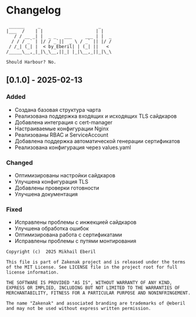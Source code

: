 # Changelog
```ascii
 ______     _                      _    
|___  /    | |                    | |   
   / / __ _| |  _ _   ___     ___ | |  _
  / / / _` | |/ / _`||  _ \ / _` || |/ /
 / /_| (_| |  < by_Eberil| | (_| ||   < 
/_____\__,_|_|\_\__,||_| |_|\__,_||_|\_\

Should Harbour?	No.
```
## [0.1.0] -  2025-02-13

### Added
- Создана базовая структура чарта
- Реализована поддержка входящих и исходящих TLS сайдкаров
- Добавлена интеграция с cert-manager
- Настраиваемые конфигурации Nginx
- Реализованы RBAC и ServiceAccount
- Добавлена поддержка автоматической генерации сертификатов
- Реализована конфигурация через values.yaml

### Changed
- Оптимизированы настройки сайдкаров
- Улучшена конфигурация TLS
- Добавлены проверки готовности
- Улучшена документация

### Fixed
- Исправлены проблемы с инжекцией сайдкаров
- Улучшена обработка ошибок
- Оптимизирована работа с сертификатами
- Исправлены проблемы с путями монтирования

```plain text
Copyright (c)  2025 Mikhail Eberil

This file is part of Zakenak project and is released under the terms of the MIT License. See LICENSE file in the project root for full license information.

THE SOFTWARE IS PROVIDED "AS IS", WITHOUT WARRANTY OF ANY KIND, EXPRESS OR IMPLIED, INCLUDING BUT NOT LIMITED TO THE WARRANTIES OF MERCHANTABILITY, FITNESS FOR A PARTICULAR PURPOSE AND NONINFRINGEMENT.

The name "Zakenak" and associated branding are trademarks of @eberil and may not be used without express written permission.
```